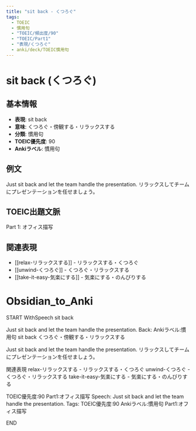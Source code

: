 ```yaml
---
title: "sit back - くつろぐ"
tags:
  - TOEIC
  - 慣用句
  - "TOEIC/頻出度/90"
  - "TOEIC/Part1"
  - "表現/くつろぐ"
  - anki/deck/TOEIC慣用句
---
```


# sit back (くつろぐ)

## 基本情報
- **表現**: sit back
- **意味**: くつろぐ・傍観する・リラックスする
- **分類**: 慣用句
- **TOEIC優先度**: 90
- **Ankiラベル**: 慣用句

## 例文
Just sit back and let the team handle the presentation.
リラックスしてチームにプレゼンテーションを任せましょう。

## TOEIC出題文脈
Part 1: オフィス描写

## 関連表現
- [[relax-リラックスする]] - リラックスする・くつろぐ
- [[unwind-くつろぐ]] - くつろぐ・リラックスする
- [[take-it-easy-気楽にする]] - 気楽にする・のんびりする

# Obsidian_to_Anki
START
WithSpeech
sit back

Just sit back and let the team handle the presentation.
Back: 
Ankiラベル:慣用句
sit back
くつろぐ・傍観する・リラックスする

Just sit back and let the team handle the presentation.
リラックスしてチームにプレゼンテーションを任せましょう。

関連表現
relax-リラックスする - リラックスする・くつろぐ
unwind-くつろぐ - くつろぐ・リラックスする
take-it-easy-気楽にする - 気楽にする・のんびりする

TOEIC優先度:90
Part1:オフィス描写
Speech: Just sit back and let the team handle the presentation.
Tags: TOEIC優先度:90 Ankiラベル:慣用句 Part1:オフィス描写
<!--ID: 1750496452347-->
END
